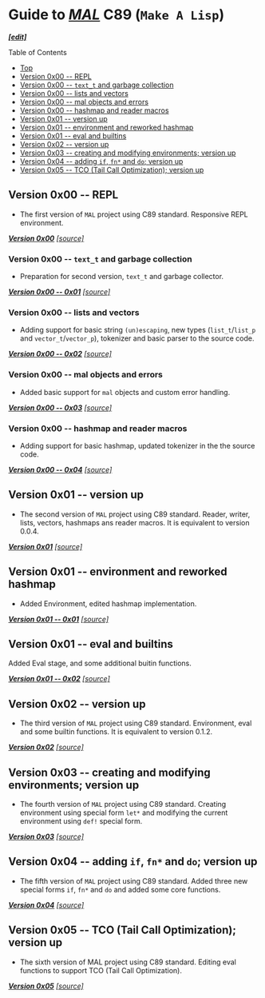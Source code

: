 <a id="top"/>

# Guide to [***MAL***](https://github.com/kanaka/mal/) C89 (`Make A Lisp`)
[***\[edit\]***](https://github.com/Aegwenia/aegwenia.github.io/edit/main/README.md)

Table of Contents
- <a href="#top">Top</a>
- <a href="#v0x00-0x00">Version 0x00 -- REPL</a>
- <a href="#v0x00-0x01">Version 0x00 -- `text_t` and garbage collection</a>
- <a href="#v0x00-0x02">Version 0x00 -- lists and vectors</a>
- <a href="#v0x00-0x03">Version 0x00 -- mal objects and errors</a>
- <a href="#v0x00-0x04">Version 0x00 -- hashmap and reader macros</a>
- <a href="#v0x01-0x00">Version 0x01 -- version up</a>
- <a href="#v0x01-0x01">Version 0x01 -- environment and reworked hashmap</a>
- <a href="#v0x01-0x02">Version 0x01 -- eval and builtins</a>
- <a href="#v0x02-0x00">Version 0x02 -- version up</a>
- <a href="#v0x03-0x00">Version 0x03 -- creating and modifying environments; version up</a>
- <a href="#v0x04-0x00">Version 0x04 -- adding `if`, `fn*` and `do`; version up</a>
- <a href="#v0x05-0x00">Version 0x05 -- TCO (Tail Call Optimization); version up</a>

<a id="v0x00-0x00"/>

## Version 0x00 -- REPL

- The first version of `MAL` project using C89 standard. Responsive REPL environment.

[***Version 0x00***](./mal_00.md) [*\[source\]*](./src/mal_00.c)

<a id="v0x00-0x01"/>

### Version 0x00 -- `text_t` and garbage collection

- Preparation for second version, `text_t` and garbage collector.

[***Version 0x00 -- 0x01***](./mal_00_text_gc.md) [*\[source\]*](./src/mal_00_text_gc.c)

<a id="v0x00-0x02"/>

### Version 0x00 -- lists and vectors

- Adding support for basic string `(un)escaping`, new types (`list_t`/`list_p` and `vector_t`/`vector_p`), tokenizer and basic parser to the source code.

[***Version 0x00 -- 0x02***](./mal_00_list_vector.md) [*\[source\]*](./src/mal_00_list_vector.c)

<a id="v0x00-0x03"/>

### Version 0x00 -- mal objects and errors

- Added basic support for `mal` objects and custom error handling.

[***Version 0x00 -- 0x03***](./mal_00_mal_error.md) [*\[source\]*](./src/mal_00_mal_error.c)

<a id="v0x00-0x04"/>

### Version 0x00 -- hashmap and reader macros

- Adding support for basic hashmap, updated tokenizer in the the source code.

[***Version 0x00 -- 0x04***](./mal_00_hashmap.md) [*\[source\]*](./src/mal_00_hashmap.c)

<a id="v0x01-0x00"/>

## Version 0x01 -- version up

- The second version of `MAL` project using C89 standard. Reader, writer, lists, vectors, hashmaps ans reader macros. It is equivalent to version 0.0.4.

[***Version 0x01***](./mal_01.md) [*\[source\]*](./src/mal_01.c)

<a id="v0x01-0x01"/>

## Version 0x01 -- environment and reworked hashmap

- Added Environment, edited hashmap implementation.

[***Version 0x01 -- 0x01***](./mal_01_environment.md) [*\[source\]*](./src/mal_01_environment.c)


<a id="v0x01-0x02"/>

## Version 0x01 -- eval and builtins

Added Eval stage, and some additional buitin functions.

[***Version 0x01 -- 0x02***](./mal_01_eval.md) [*\[source\]*](./src/mal_01_eval.c)

<a id="v0x02-0x00"/>

## Version 0x02 -- version up

- The third version of `MAL` project using C89 standard. Environment, eval and some builtin functions. It is equivalent to version 0.1.2.

[***Version 0x02***](./mal_02.md) [*\[source\]*](./src/mal_02.c)

<a id="v0x03-0x00"/>

## Version 0x03 -- creating and modifying environments; version up

- The fourth version of `MAL` project using C89 standard. Creating environment using special form `let*` and modifying the current environment using `def!` special form.
 
[***Version 0x03***](./mal_03.md) [*\[source\]*](./src/mal_03.c)

<a id="v0x04-0x00"/>

## Version 0x04 -- adding `if`, `fn*` and `do`; version up

- The fifth version of `MAL` project using C89 standard. Added three new special forms `if`, `fn*` and `do` and added some core functions.
 
[***Version 0x04***](./mal_04.md) [*\[source\]*](./src/mal_04.c)

<a id="v0x05-0x00"/>

## Version 0x05 -- TCO (Tail Call Optimization); version up

- The sixth version of MAL project using C89 standard. Editing eval functions to support TCO (Tail Call Optimization).
 
[***Version 0x05***](./mal_05.md) [*\[source\]*](./src/mal_05.c)
